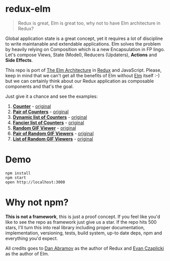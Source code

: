 # redux-elm

> Redux is great, Elm is great too, why not to have Elm architecture in Redux?

Global application state is a great concept, yet it requires a lot of discipline to write maintanable and extendable applications. Elm solves the problem by heavily relying on Composition which is a new Encapsulation in FP lingo. Let's compose Views, State (Model), Reducers (Updaters), **Actions** and **Side Effects**.

This repo is port of [The Elm Architecture](https://github.com/evancz/elm-architecture-tutorial) in [Redux](https://github.com/rackt/redux) and JavaScript. Please, keep in mind that we can't get all the benefits of Elm without [Elm](http://elm-lang.org/) itself :-) but we can certainly think about our Redux application as composable components and that's the goal.

Just give it a chance and see the examples:

 1. **[Counter](./src/1-counter/main.js)** - [original](https://github.com/evancz/elm-architecture-tutorial/blob/master/examples/1/Counter.elm)
 2. **[Pair of Counters](./src/2-pair-of-counters/main.js)** - [original](https://github.com/evancz/elm-architecture-tutorial/blob/master/examples/2/CounterPair.elm)
 3. **[Dynamic list of Counters](./src/3-a-dynamic-list-of-counters/main.js)** - [original](https://github.com/evancz/elm-architecture-tutorial/blob/master/examples/3/CounterList.elm)
 4. **[Fancier list of Counters](./src/4-a-fancier-list-of-counters/main.js)** - [original](https://github.com/evancz/elm-architecture-tutorial/blob/master/examples/4/CounterList.elm)
 5. **[Random GIF Viewer](./src/5-random-gif-viewer/main.js)** - [original](https://github.com/evancz/elm-architecture-tutorial/blob/master/examples/5/RandomGif.elm)
 6. **[Pair of Random GIF Viewers](./src/6-pair-of-random-gif-viewers/main.js)** - [original](https://github.com/evancz/elm-architecture-tutorial/blob/master/examples/6/RandomGifPair.elm)
 7. **[List of Random GIF Viewers](./src/7-list-of-random-gif-viewers/main.js)** - [original](https://github.com/evancz/elm-architecture-tutorial/blob/master/examples/7/RandomGifList.elm)

# Demo

```
npm install
npm start
open http://localhost:3000
```

# Why not npm?

**This is not a framework**, this is just a proof concept. If you feel like you'd like to see the repo as framework just give us a star. If the repo hits 500 stars, I'll turn this into real library including proper documentation, implementation, versioning, tests, build system, up-to date deps, npm and everything you'd expect.

All credits goes to [Dan Abramov](https://github.com/gaearon) as the author of Redux and [Evan Czaplicki](https://github.com/evancz) as the author of Elm.
